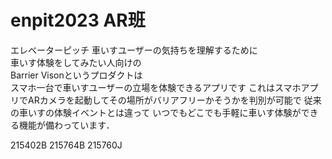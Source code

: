 # enpit2023 AR班

エレベーターピッチ 車いすユーザーの気持ちを理解するために\
車いす体験をしてみたい人向けの\
Barrier Visonというプロダクトは\
スマホ一台で車いすユーザーの立場を体験できるアプリです
これはスマホアプリでARカメラを起動してその場所がバリアフリーかそうかを判別が可能で
従来の車いすの体験イベントとは違って
いつでもどこでも手軽に車いす体験ができる機能が備わっています．


215402B
215764B
215760J

